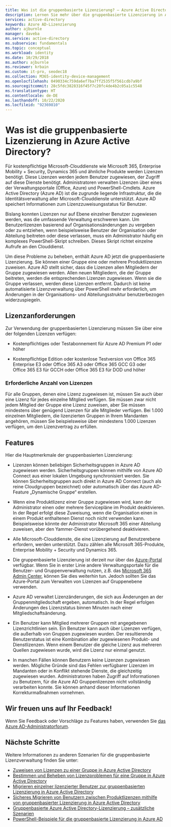 ```yaml
---
title: Was ist die gruppenbasierte Lizenzierung? – Azure Active Directory | Microsoft-Dokumentation
description: Lernen Sie mehr über die gruppenbasierte Lizenzierung in Azure Active Directory, ihre Funktionsweise und die entsprechenden Best Practices.
services: active-directory
keywords: Azure AD-Lizenzierung
author: ajburnle
manager: daveba
ms.service: active-directory
ms.subservice: fundamentals
ms.topic: conceptual
ms.workload: identity
ms.date: 10/29/2018
ms.author: ajburnle
ms.reviewer: krbain
ms.custom: it-pro, seodec18
ms.collection: M365-identity-device-management
ms.openlocfilehash: 0490334c759da6ef7ba7ff2535f5f561cdb7a9bf
ms.sourcegitcommit: 28c5fdc3828316f45f7c20fc4de4b2c05a1c5548
ms.translationtype: HT
ms.contentlocale: de-DE
ms.lasthandoff: 10/22/2020
ms.locfileid: "92369810"
---
```

# <a name="what-is-group-based-licensing-in-azure-active-directory"></a>Was ist die gruppenbasierte Lizenzierung in Azure Active Directory?

Für kostenpflichtige Microsoft-Clouddienste wie Microsoft 365, Enterprise Mobility + Security, Dynamics 365 und ähnliche Produkte werden Lizenzen benötigt. Diese Lizenzen werden jedem Benutzer zugewiesen, der Zugriff auf diese Dienste benötigt. Administratoren verwalten Lizenzen über eines der Verwaltungsportale (Office, Azure) und PowerShell-Cmdlets. Azure Active Directory (Azure AD) ist die zugrunde liegende Infrastruktur, die die Identitätsverwaltung aller Microsoft-Clouddienste unterstützt. Azure AD speichert Informationen zum Lizenzzuweisungsstatus für Benutzer.

Bislang konnten Lizenzen nur auf Ebene einzelner Benutzer zugewiesen werden, was die umfassende Verwaltung erschweren kann. Um Benutzerlizenzen basierend auf Organisationsänderungen zu vergeben oder zu entziehen, wenn beispielsweise Benutzer der Organisation oder Abteilung beitreten oder diese verlassen, muss ein Administrator häufig ein komplexes PowerShell-Skript schreiben. Dieses Skript richtet einzelne Aufrufe an den Clouddienst.

Um diese Probleme zu beheben, enthält Azure AD jetzt die gruppenbasierte Lizenzierung. Sie können einer Gruppe eine oder mehrere Produktlizenzen zuweisen. Azure AD stellt sicher, dass die Lizenzen allen Mitgliedern der Gruppe zugewiesen werden. Allen neuen Mitgliedern, die der Gruppe beitreten, werden die entsprechenden Lizenzen zugewiesen. Wenn sie die Gruppe verlassen, werden diese Lizenzen entfernt. Dadurch ist keine automatisierte Lizenzverwaltung über PowerShell mehr erforderlich, um Änderungen in der Organisations- und Abteilungsstruktur benutzerbezogen widerzuspiegeln.

## <a name="licensing-requirements"></a>Lizenzanforderungen
Zur Verwendung der gruppenbasierten Lizenzierung müssen Sie über eine der folgenden Lizenzen verfügen:

- Kostenpflichtiges oder Testabonnement für Azure AD Premium P1 oder höher

- Kostenpflichtige Edition oder kostenlose Testversion von Office 365 Enterprise E3 oder Office 365 A3 oder Office 365 GCC G3 oder Office 365 E3 für GCCH oder Office 365 E3 für DOD und höher

### <a name="required-number-of-licenses"></a>Erforderliche Anzahl von Lizenzen
Für alle Gruppen, denen eine Lizenz zugewiesen ist, müssen Sie auch über eine Lizenz für jedes einzelne Mitglied verfügen. Sie müssen zwar nicht jedem Mitglied der Gruppe eine Lizenz zuweisen, aber Sie müssen mindestens über genügend Lizenzen für alle Mitglieder verfügen. Bei 1.000 einzelnen Mitgliedern, die lizenzierten Gruppen in Ihrem Mandanten angehören, müssen Sie beispielsweise über mindestens 1.000 Lizenzen verfügen, um den Lizenzvertrag zu erfüllen.

## <a name="features"></a>Features

Hier die Hauptmerkmale der gruppenbasierten Lizenzierung:

- Lizenzen können beliebigen Sicherheitsgruppen in Azure AD zugewiesen werden. Sicherheitsgruppen können mithilfe von Azure AD Connect aus einer lokalen Umgebung synchronisiert werden. Sie können Sicherheitsgruppen auch direkt in Azure AD Connect (auch als reine Cloudgruppen bezeichnet) oder automatisch über das Azure AD-Feature „Dynamische Gruppe“ erstellen.

- Wenn eine Produktlizenz einer Gruppe zugewiesen wird, kann der Administrator einen oder mehrere Servicepläne im Produkt deaktivieren. In der Regel erfolgt diese Zuweisung, wenn die Organisation einen in einem Produkt enthaltenen Dienst noch nicht verwenden kann. Beispielsweise könnte der Administrator Microsoft 365 einer Abteilung zuweisen, aber den Yammer-Dienst vorübergehend deaktivieren.

- Alle Microsoft-Clouddienste, die eine Lizenzierung auf Benutzerebene erfordern, werden unterstützt. Dazu zählen alle Microsoft 365-Produkte, Enterprise Mobility + Security und Dynamics 365.

- Die gruppenbasierte Lizenzierung ist derzeit nur über das [Azure-Portal](https://portal.azure.com) verfügbar. Wenn Sie in erster Linie andere Verwaltungsportale für die Benutzer- und Gruppenverwaltung nutzen, z.B. das [Microsoft 365 Admin Center](https://admin.microsoft.com), können Sie dies weiterhin tun. Jedoch sollten Sie das Azure-Portal zum Verwalten von Lizenzen auf Gruppenebene verwenden.

- Azure AD verwaltet Lizenzänderungen, die sich aus Änderungen an der Gruppenmitgliedschaft ergeben, automatisch. In der Regel erfolgen Änderungen des Lizenzstatus binnen Minuten nach einer Mitgliedschaftsänderung.

- Ein Benutzer kann Mitglied mehrerer Gruppen mit angegebenen Lizenzrichtlinien sein. Ein Benutzer kann auch über Lizenzen verfügen, die außerhalb von Gruppen zugewiesen wurden. Der resultierende Benutzerstatus ist eine Kombination aller zugewiesenen Produkt- und Dienstlizenzen. Wenn einem Benutzer die gleiche Lizenz aus mehreren Quellen zugewiesen wurde, wird die Lizenz nur einmal genutzt.

- In manchen Fällen können Benutzern keine Lizenzen zugewiesen werden. Mögliche Gründe sind das Fehlen verfügbarer Lizenzen im Mandanten oder in Konflikt stehende Dienste, die gleichzeitig zugewiesen wurden. Administratoren haben Zugriff auf Informationen zu Benutzern, für die Azure AD Gruppenlizenzen nicht vollständig verarbeiten konnte. Sie können anhand dieser Informationen Korrekturmaßnahmen vornehmen.

## <a name="your-feedback-is-welcome"></a>Wir freuen uns auf Ihr Feedback!

Wenn Sie Feedback oder Vorschläge zu Features haben, verwenden Sie [das Azure AD-Administratorforum](https://feedback.azure.com/forums/169401-azure-active-directory?category_id=162510).

## <a name="next-steps"></a>Nächste Schritte

Weitere Informationen zu anderen Szenarien für die gruppenbasierte Lizenzverwaltung finden Sie unter:

* [Zuweisen von Lizenzen zu einer Gruppe in Azure Active Directory](../enterprise-users/licensing-groups-assign.md)
* [Bestimmen und Beheben von Lizenzproblemen für eine Gruppe in Azure Active Directory](../enterprise-users/licensing-groups-resolve-problems.md)
* [Migrieren einzelner lizenzierter Benutzer zur gruppenbasierten Lizenzierung in Azure Active Directory](../enterprise-users/licensing-groups-migrate-users.md)
* [Sicheres Migrieren von Benutzern zwischen Produktlizenzen mithilfe von gruppenbasierter Lizenzierung in Azure Active Directory](../enterprise-users/licensing-groups-change-licenses.md)
* [Gruppenbasierte Azure Active Directory-Lizenzierung – zusätzliche Szenarien](../enterprise-users/licensing-group-advanced.md)
* [PowerShell-Beispiele für die gruppenbasierte Lizenzierung in Azure AD](../enterprise-users/licensing-ps-examples.md)
